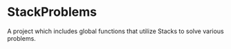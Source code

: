 # StackProblems
A project which includes global functions that utilize Stacks to solve various problems.
